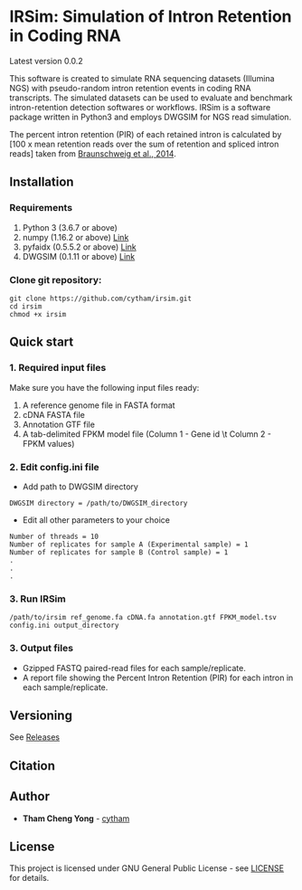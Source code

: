 # IRSim: Simulation of Intron Retention in Coding RNA 

Latest version 0.0.2

This software is created to simulate RNA sequencing datasets (Illumina NGS) with pseudo-random intron retention events in coding RNA transcripts. The simulated datasets can be used to evaluate and benchmark intron-retention detection softwares or workflows. IRSim is a software package written in Python3 and employs DWGSIM for NGS read simulation.

The percent intron retention (PIR) of each retained intron is calculated by \[100 x mean retention reads over the sum of retention and spliced intron reads\] taken from [Braunschweig et al., 2014](https://www.ncbi.nlm.nih.gov/pmc/articles/PMC4216919/). 

## Installation

### Requirements
1. Python 3 (3.6.7 or above)
2. numpy (1.16.2  or above) [Link](https://scipy.org/install.html)
3. pyfaidx (0.5.5.2  or above) [Link](https://pypi.org/project/pyfaidx/)
4. DWGSIM (0.1.11  or above) [Link](https://github.com/nh13/DWGSIM)

### Clone git repository:
```
git clone https://github.com/cytham/irsim.git 
cd irsim
chmod +x irsim
```

## Quick start
### 1. Required input files
Make sure you have the following input files ready:
1. A reference genome file in FASTA format
2. cDNA FASTA file
3. Annotation GTF file
4. A tab-delimited FPKM model file (Column 1 - Gene id \t Column 2 - FPKM values)

### 2. Edit config.ini file
* Add path to DWGSIM directory
```
DWGSIM directory = /path/to/DWGSIM_directory 
```
* Edit all other parameters to your choice
```
Number of threads = 10 
Number of replicates for sample A (Experimental sample) = 1
Number of replicates for sample B (Control sample) = 1
.
.
.
```

### 3. Run IRSim
```
/path/to/irsim ref_genome.fa cDNA.fa annotation.gtf FPKM_model.tsv config.ini output_directory
```

### 3. Output files
* Gzipped FASTQ paired-read files for each sample/replicate.
* A report file showing the Percent Intron Retention (PIR) for each intron in each sample/replicate.

## Versioning
See [Releases](https://github.com/cytham/irsim/releases)

## Citation

## Author

* **Tham Cheng Yong** - [cytham](https://github.com/cytham)

## License

This project is licensed under GNU General Public License - see [LICENSE](https://github.com/cytham/irsim/blob/master/LICENSE) for details.
